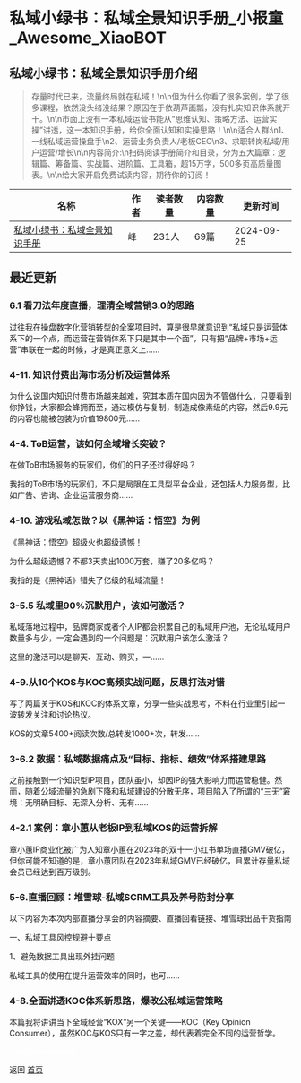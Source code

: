 # 私域小绿书：私域全景知识手册_小报童_Awesome_XiaoBOT

## 私域小绿书：私域全景知识手册介绍
> 存量时代已来，流量终局就在私域！\n\n但为什么你看了很多案例，学了很多课程，依然没头绪没结果？原因在于依葫芦画瓢，没有扎实知识体系就开干。\n\n市面上没有一本私域运营书能从“思维认知、策略方法、运营实操”讲透，这一本知识手册，给你全面认知和实操思路！\n\n适合人群:\n1、一线私域运营操盘手\n2、运营业务负责人/老板CEO\n3、求职转岗私域/用户运营/增长\n\n内容简介:\n扫码阅读手册简介和目录，分为五大篇章：逻辑篇、筹备篇、实战篇、进阶篇、工具箱，超15万字，500多页高质量图表。\n\n给大家开启免费试读内容，期待你的订阅！  
  


|名称|作者|读者数量|内容数量|更新时间|
|---|---|---|---|---|
|[私域小绿书：私域全景知识手册](https://xiaobot.net/p/zhixiaoyunying?refer=0b133df9-27dc-423b-8101-639049001c13)|峰|231人|69篇|2024-09-25|

## 最近更新
### 6.1 看刀法年度直播，理清全域营销3.0的思路

过往我在操盘数字化营销转型的全案项目时，算是很早就意识到“私域只是运营体系下的一个点，而运营在营销体系下只是其中一个面”，只有把“品牌+市场+运营”串联在一起的时候，才是真正意义上......

### 4-11. 知识付费出海市场分析及运营体系

为什么说国内知识付费市场越来越难，究其本质在国内因为不管做什么，只要看到你挣钱，大家都会蜂拥而至，通过模仿与复制，制造成像素级的内容，然后9.9元的内容也能被包装为价值19800元......

### 4-4. ToB运营，该如何全域增长突破？

在做ToB市场服务的玩家们，你们的日子还过得好吗？

我指的ToB市场的玩家们，不只是局限在工具型平台企业，还包括人力服务型，比如广告、咨询、企业运营服务商......

### 4-10. 游戏私域怎做？以《黑神话：悟空》为例

《黑神话：悟空》超级火也超级遗憾！

为什么超级遗憾？不都3天卖出1000万套，赚了20多亿吗？

我指的是《黑神话》错失了亿级的私域流量！

### 3-5.5 私域里90%沉默用户，该如何激活？

私域落地过程中，品牌商家或者个人IP都会积累自己的私域用户池，无论私域用户数量多与少，一定会遇到的一个问题是：沉默用户该怎么激活？

这里的激活可以是聊天、互动、购买，一......

### 4-9.从10个KOS与KOC高频实战问题，反思打法对错

写了两篇关于KOS和KOC的体系文章，分享一些实战思考，不料在行业里引起一波转发关注和讨论热议。

KOS的文章5400+阅读次数/总转发1000+次，转发......

### 3-6.2 数据：私域数据痛点及“目标、指标、绩效”体系搭建思路

之前接触到一个知识型IP项目，团队虽小，却因IP的强大影响力而运营稳健。然而，随着公域流量的急剧下降和私域建设的分散无序，项目陷入了所谓的“三无”窘境：无明确目标、无深入分析、无有......

### 4-2.1 案例：章小蕙从老板IP到私域KOS的运营拆解

章小蕙IP商业化被广为人知章小蕙在2023年的双十一小红书单场直播GMV破亿，但你可能不知道的是，章小蕙团队在2023年私域GMV已经破亿，且累计存量私域会员已经达到百万级别。

### 5-6.直播回顾：堆雪球-私域SCRM工具及养号防封分享

以下内容为本次内部直播分享会的内容摘要、直播回看链接、堆雪球出品干货指南

一、私域工具风控规避十要点

1、避免数据工具出现外挂问题

私域工具的使用在提升运营效率的同时，也可......

### 4-8.全面讲透KOC体系新思路，爆改公私域运营策略

本篇我将讲讲当下全域经营“KOX”另一个关键——KOC（Key Opinion
Consumer），虽然KOC与KOS只有一字之差，却代表着完全不同的运营哲学。


<a href="https://github.com/Reno9527/awesome-xiaobot" style="color: white; text-decoration: none;">awesome-xiaobot</a>

返回 [首页](../README.md)
